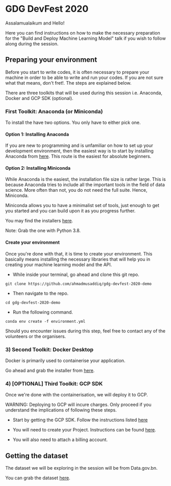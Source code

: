 # GDG DevFest 2020

Assalamualaikum and Hello!

Here you can find instructions on how to make the necessary preparation for the "Build and Deploy Machine Learning Model" talk if you wish to follow along during the session.

## Preparing your environment

Before you start to write codes, it is often necessary to prepare your machine in order to be able to write and run your codes. If you are not sure what that means, don't fret!. The steps are explained below.

There are three toolkits that will be used during this session i.e. Anaconda, Docker and GCP SDK (optional).

### First Toolkit: Anaconda (or Miniconda)

To install the have two options. You only have to either pick one.

#### Option 1: Installing Anaconda

If you are new to programming and is unfamiliar on how to set up your development environment, then the easiest way is to start by installing Anaconda from [here](https://www.anaconda.com/products/individual). This route is the easiest for absolute beginners.

#### Option 2: Installing Miniconda

While Anaconda is the easiest, the installation file size is rather large. This is because Anaconda tries to include all the important tools in the field of data science. More often than not, you do not need the full suite. Hence, Miniconda. 

Miniconda allows you to have a minimalist set of tools, just enough to get you started and you can build upon it as you progress further.

You may find the installers [here](https://docs.conda.io/en/latest/miniconda.html).

Note: Grab the one with Python 3.8.

#### Create your environment

Once you're done with that, it is time to create your environment. This basically means installing the necessary libraries that will help you in creating your machine learning model and the API. 

- While inside your terminal, go ahead and clone this git repo.

`git clone https://github.com/ahmadmusaddiq/gdg-devfest-2020-demo`

- Then navigate to the repo.

`cd gdg-devfest-2020-demo`

- Run the following command.

`conda env create -f environment.yml`

Should you encounter issues during this step, feel free to contact any of the volunteers or the organisers.

### 3) Second Toolkit: Docker Desktop

Docker is primarily used to containerise your application.

Go ahead and grab the installer from [here](https://www.docker.com/products/docker-desktop).

### 4) [OPTIONAL] Third Toolkit: GCP SDK

Once we're done with the containerisation, we will deploy it to GCP.

WARNING: Deploying to GCP will incure charges. Only proceed if you understand the implications of following these steps.

- Start by getting the GCP SDK. Follow the instructions listed [here](https://cloud.google.com/sdk/docs/install)

- You will need to create your Project. Instructions can be found [here](https://cloud.google.com/resource-manager/docs/creating-managing-projects).

- You will also need to attach a billing account.

## Getting the dataset

The dataset we will be exploring in the session will be from Data.gov.bn.

You can grab the dataset [here](https://www.data.gov.bn/Lists/dataset/mdisplay.aspx?ID=777).